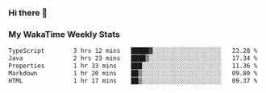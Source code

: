 ### Hi there 👋

<!--
**royschrauwen/royschrauwen** is a ✨ _special_ ✨ repository because its `README.md` (this file) appears on your GitHub profile.

Here are some ideas to get you started:

- 🔭 I’m currently working on ...
- 🌱 I’m currently learning ...
- 👯 I’m looking to collaborate on ...
- 🤔 I’m looking for help with ...
- 💬 Ask me about ...
- 📫 How to reach me: ...
- 😄 Pronouns: ...
- ⚡ Fun fact: ...
-->


### My WakaTime Weekly Stats
<!--START_SECTION:waka-->

```txt
TypeScript        3 hrs 12 mins   █████▓░░░░░░░░░░░░░░░░░░░   23.28 %
Java              2 hrs 23 mins   ████▒░░░░░░░░░░░░░░░░░░░░   17.34 %
Properties        1 hr 33 mins    ███░░░░░░░░░░░░░░░░░░░░░░   11.36 %
Markdown          1 hr 20 mins    ██▒░░░░░░░░░░░░░░░░░░░░░░   09.80 %
HTML              1 hr 17 mins    ██▒░░░░░░░░░░░░░░░░░░░░░░   09.37 %
```

<!--END_SECTION:waka-->
